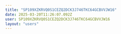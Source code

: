 ```yaml
---
title: "SP109XZKRVQ0S1CEZQ2DCK3J746TKC64GCBVVJW16"
date: 2025-03-20T11:26:07.092Z
user: SP109XZKRVQ0S1CEZQ2DCK3J746TKC64GCBVVJW16
layout: "users"
---
```

    